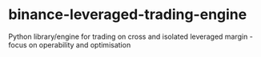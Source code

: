 # binance-leveraged-trading-engine
Python library/engine for trading on cross and isolated leveraged margin - focus on operability and optimisation
